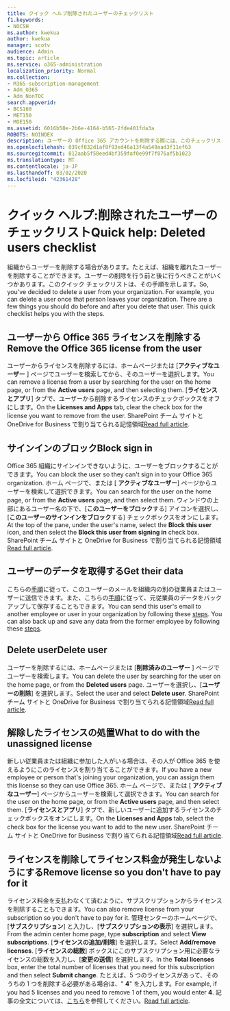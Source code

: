 ```yaml
---
title: クイック ヘルプ削除されたユーザーのチェックリスト
f1.keywords:
- NOCSH
ms.author: kwekua
author: kwekua
manager: scotv
audience: Admin
ms.topic: article
ms.service: o365-administration
localization_priority: Normal
ms.collection:
- M365-subscription-management
- Adm_O365
- Adm_NonTOC
search.appverid:
- BCS160
- MET150
- MOE150
ms.assetid: 6016b50e-2b6e-4164-b565-2fde401fda3a
ROBOTS: NOINDEX
description: ユーザーの Office 365 アカウントを削除する際には、このチェックリストに従ってください。
ms.openlocfilehash: 039cf832d1af8f93ed46a13f4a549aad3f11ef63
ms.sourcegitcommit: 812aab5f58eed4bf359faf0e99f7f876af5b1023
ms.translationtype: MT
ms.contentlocale: ja-JP
ms.lasthandoff: 03/02/2020
ms.locfileid: "42361428"
---
```

# <a name="quick-help-deleted-users-checklist"></a><span data-ttu-id="275c1-103">クイック ヘルプ:削除されたユーザーのチェックリスト</span><span class="sxs-lookup"><span data-stu-id="275c1-103">Quick help: Deleted users checklist</span></span>

<span data-ttu-id="275c1-p101">組織からユーザーを削除する場合があります。たとえば、組織を離れたユーザーを削除することができます。ユーザーの削除を行う前と後に行うべきことがいくつかあります。このクイック チェックリストは、その手順を示します。</span><span class="sxs-lookup"><span data-stu-id="275c1-p101">So, you've decided to delete a user from your organization. For example, you can delete a user once that person leaves your organization. There are a few things you should do before and after you delete that user. This quick checklist helps you with the steps.</span></span>
  
## <a name="remove-the-office-365-license-from-the-user"></a><span data-ttu-id="275c1-108">ユーザーから Office 365 ライセンスを削除する</span><span class="sxs-lookup"><span data-stu-id="275c1-108">Remove the Office 365 license from the user</span></span>

<span data-ttu-id="275c1-109">ユーザーからライセンスを削除するには、ホームページまたは [**アクティブなユーザー** ] ページでユーザーを検索してから、そのユーザーを選択します。</span><span class="sxs-lookup"><span data-stu-id="275c1-109">You can remove a license from a user by searching for the user on the home page, or from the **Active users** page, and then selecting them.</span></span> <span data-ttu-id="275c1-110">[**ライセンスとアプリ**] タブで、ユーザーから削除するライセンスのチェックボックスをオフにします。</span><span class="sxs-lookup"><span data-stu-id="275c1-110">On the **Licenses and Apps** tab, clear the check box for the license you want to remove from the user.</span></span> <span data-ttu-id="275c1-111">SharePoint チーム サイトと OneDrive for Business で割り当てられる記憶領域</span><span class="sxs-lookup"><span data-stu-id="275c1-111">[Read full article](../manage/remove-licenses-from-users.md).</span></span>
  
## <a name="block-sign-in"></a><span data-ttu-id="275c1-112">サインインのブロック</span><span class="sxs-lookup"><span data-stu-id="275c1-112">Block sign in</span></span>

<span data-ttu-id="275c1-113">Office 365 組織にサインインできないように、ユーザーをブロックすることができます。</span><span class="sxs-lookup"><span data-stu-id="275c1-113">You can block the user so they can't sign in to your Office 365 organization.</span></span> <span data-ttu-id="275c1-114">ホーム ページで、または [ **アクティブなユーザー**] ページからユーザーを検索して選択できます。</span><span class="sxs-lookup"><span data-stu-id="275c1-114">You can search for the user on the home page, or from the **Active users** page, and then select them.</span></span> <span data-ttu-id="275c1-115">ウィンドウの上部にあるユーザー名の下で、[**このユーザーをブロック**する] アイコンを選択し、[**このユーザーのサインインをブロック**する] チェックボックスをオンにします。</span><span class="sxs-lookup"><span data-stu-id="275c1-115">At the top of the pane, under the user's name, select the **Block this user** icon, and then select the **Block this user from signing in** check box.</span></span> <span data-ttu-id="275c1-116">SharePoint チーム サイトと OneDrive for Business で割り当てられる記憶領域</span><span class="sxs-lookup"><span data-stu-id="275c1-116">[Read full article](../add-users/assign-admin-roles.md).</span></span>
  
## <a name="get-their-data"></a><span data-ttu-id="275c1-117">ユーザーのデータを取得する</span><span class="sxs-lookup"><span data-stu-id="275c1-117">Get their data</span></span>

<span data-ttu-id="275c1-p104">こちらの[手順](../add-users/remove-former-employee.md)に従って、このユーザーのメールを組織内の別の従業員またはユーザーに送信できます。また、こちらの[手順](../add-users/get-access-to-and-back-up-a-former-user-s-data.md)に従って、元従業員のデータをバックアップして保存することもできます。</span><span class="sxs-lookup"><span data-stu-id="275c1-p104">You can send this user's email to another employee or user in your organization by following these [steps](../add-users/remove-former-employee.md). You can also back up and save any data from the former employee by following these [steps](../add-users/get-access-to-and-back-up-a-former-user-s-data.md).</span></span>
  
## <a name="delete-user"></a><span data-ttu-id="275c1-120">Delete user</span><span class="sxs-lookup"><span data-stu-id="275c1-120">Delete user</span></span>

<span data-ttu-id="275c1-121">ユーザーを削除するには、ホームページまたは [**削除済みのユーザー** ] ページでユーザーを検索します。</span><span class="sxs-lookup"><span data-stu-id="275c1-121">You can delete the user by searching for the user on the home page, or from the **Deleted users** page.</span></span> <span data-ttu-id="275c1-122">ユーザーを選択し、[**ユーザーの削除**] を選択します。</span><span class="sxs-lookup"><span data-stu-id="275c1-122">Select the user and select **Delete user**.</span></span> <span data-ttu-id="275c1-123">SharePoint チーム サイトと OneDrive for Business で割り当てられる記憶領域</span><span class="sxs-lookup"><span data-stu-id="275c1-123">[Read full article](../add-users/delete-a-user.md).</span></span>
  
## <a name="what-to-do-with-the-unassigned-license"></a><span data-ttu-id="275c1-124">解除したライセンスの処置</span><span class="sxs-lookup"><span data-stu-id="275c1-124">What to do with the unassigned license</span></span>

<span data-ttu-id="275c1-125">新しい従業員または組織に参加した人がいる場合は、その人が Office 365 を使えるようにこのライセンスを割り当てることができます。</span><span class="sxs-lookup"><span data-stu-id="275c1-125">If you have a new employee or person that's joining your organization, you can assign them this license so they can use Office 365.</span></span> <span data-ttu-id="275c1-126">ホーム ページで、または [ **アクティブなユーザー**] ページからユーザーを検索して選択できます。</span><span class="sxs-lookup"><span data-stu-id="275c1-126">You can search for the user on the home page, or from the **Active users** page, and then select them.</span></span> <span data-ttu-id="275c1-127">[**ライセンスとアプリ**] タブで、新しいユーザーに追加するライセンスのチェックボックスをオンにします。</span><span class="sxs-lookup"><span data-stu-id="275c1-127">On the **Licenses and Apps** tab, select the check box for the license you want to add to the new user.</span></span> <span data-ttu-id="275c1-128">SharePoint チーム サイトと OneDrive for Business で割り当てられる記憶領域</span><span class="sxs-lookup"><span data-stu-id="275c1-128">[Read full article](../manage/assign-licenses-to-users.md).</span></span>
  
## <a name="remove-license-so-you-dont-have-to-pay-for-it"></a><span data-ttu-id="275c1-129">ライセンスを削除してライセンス料金が発生しないようにする</span><span class="sxs-lookup"><span data-stu-id="275c1-129">Remove license so you don't have to pay for it</span></span>

<span data-ttu-id="275c1-130">ライセンス料金を支払わなくて済むように、サブスクリプションからライセンスを削除することもできます。</span><span class="sxs-lookup"><span data-stu-id="275c1-130">You can also remove license from your subscription so you don't have to pay for it.</span></span> <span data-ttu-id="275c1-131">管理センターのホームページで、[**サブスクリプション**] と入力し、[**サブスクリプションの表示**] を選択します。</span><span class="sxs-lookup"><span data-stu-id="275c1-131">From the admin center home page, type **subscription** and select **View subscriptions**.</span></span> <span data-ttu-id="275c1-132">[**ライセンスの追加/削除**] を選択します。</span><span class="sxs-lookup"><span data-stu-id="275c1-132">Select **Add/remove licenses**.</span></span> <span data-ttu-id="275c1-133">[**ライセンスの総数**] ボックスにこのサブスクリプション用に必要なライセンスの総数を入力し、[**変更の送信**] を選択します。</span><span class="sxs-lookup"><span data-stu-id="275c1-133">In the **Total licenses** box, enter the total number of licenses that you need for this subscription and then select **Submit change**.</span></span> <span data-ttu-id="275c1-134">たとえば、5 つのライセンスがあって、そのうちの 1 つを削除する必要がある場合は、" **4**" を入力します。</span><span class="sxs-lookup"><span data-stu-id="275c1-134">For example, if you had 5 licenses and you need to remove 1 of them, you would enter **4**.</span></span> <span data-ttu-id="275c1-135">記事の全文については、[こちら](../../commerce/licenses/remove-licenses-from-subscription.md)を参照してください。</span><span class="sxs-lookup"><span data-stu-id="275c1-135">[Read full article](../../commerce/licenses/remove-licenses-from-subscription.md).</span></span>
